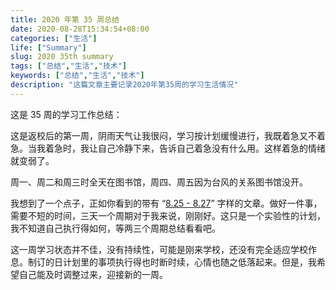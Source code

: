 ```yaml
---
title: 2020 年第 35 周总结
date: 2020-08-28T15:34:54+08:00
categories: ["生活"]
life: ["Summary"]
slug: 2020 35th summary
tags: ["总结","生活","技术"]
keywords: ["总结","生活","技术"]
description: "这篇文章主要记录2020年第35周的学习生活情况"
---
```


这是 35 周的学习工作总结：

这是返校后的第一周，阴雨天气让我很闷，学习按计划缓慢进行，我既着急又不着急。当我着急时，我让自己冷静下来，告诉自己着急没有什么用。这样着急的情绪就变弱了。

周一、周二和周三时全天在图书馆，周四、周五因为台风的关系图书馆没开。

我想到了一个点子，正如你看到的带有 “[8.25 - 8.27](https://www.yidajiabei.xyz/posts/8.25-8.27-how-to-process-information/)” 字样的文章。做好一件事，需要不短的时间，三天一个周期对于我来说，刚刚好。这只是一个实验性的计划，我不知道自己执行得如何，等两三个周期总结看看吧。

这一周学习状态并不佳，没有持续性，可能是刚来学校，还没有完全适应学校作息。制订的日计划里的事项执行得也时断时续，心情也随之低落起来。但是，我希望自己能及时调整过来，迎接新的一周。